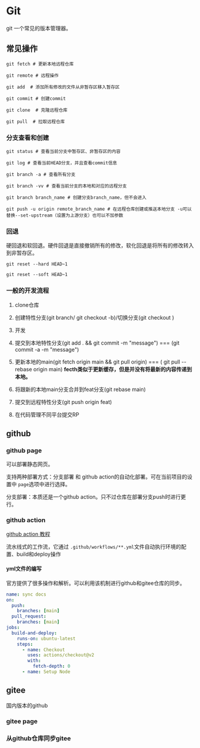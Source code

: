 # Git

git 一个常见的版本管理器。

## 常见操作
```shell
git fetch # 更新本地远程仓库

git remote # 远程操作

git add  # 添加所有修改的文件从非暂存区移入暂存区

git commit # 创建commit

git clone  # 克隆远程仓库

git pull  # 拉取远程仓库
```


### 分支查看和创建
```shell
git status # 查看当前分支中暂存区、非暂存区的内容

git log # 查看当前HEAD分支，并且查看commit信息

git branch -a # 查看所有分支

git branch -vv # 查看当前分支的本地和对应的远程分支

git branch branch_name # 创建分支branch_name，但不会进入

git push -u origin remote_branch_name # 在远程仓库创建或推送本地分支 -u可以替换--set-upstream（设置为上游分支）也可以不加参数
```

### 回退

硬回退和软回退。硬件回退是直接撤销所有的修改，软化回退是将所有的修改转入到非暂存区。
```shell
git reset --hard HEAD~1

git reset --soft HEAD~1
```

### 一般的开发流程

1. clone仓库

2. 创建特性分支(git branch/ git checkout -b)/切换分支(git checkout )

3. 开发

4. 提交到本地特性分支(git add . && git commit -m "message") === (git commit -a -m "message")

5. 更新本地的main(git fetch origin main && git pull origin) === ( git pull --rebase origin main)  **fecth类似于更新缓存，但是并没有将最新的内容传递到本地。**

6. 将跟新的本地main分支合并到feat分支(git rebase main)

7. 提交到远程特性分支(git push origin feat)

8. 在代码管理不同平台提交RP

## github

### github page

可以部署静态网页。

支持两种部署方式：分支部署 和 github action的自动化部署。可在当前项目的设置中 `page`选项中进行选择。

分支部署：本质还是一个github action。只不过仓库在部署分支push时进行更行。

### github action

[github action 教程](https://www.ruanyifeng.com/blog/2019/09/getting-started-with-github-actions.html)

流水线式的工作流，它通过 `.github/workflows/**.yml`文件自动执行环境的配置、build和deploy操作

#### yml文件的编写

官方提供了很多操作和解析。可以利用该机制进行github和gitee仓库的同步。

```yml
name: sync docs
on:
  push:
    branches: [main]
  pull_request:
    branches: [main]
jobs:
  build-and-deploy:
    runs-on: ubuntu-latest
    steps:
      - name: Checkout
        uses: actions/checkout@v2
        with:
          fetch-depth: 0
      - name: Setup Node
```

## gitee

国内版本的github

### gitee page

### 从github仓库同步gitee
